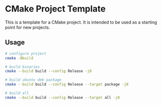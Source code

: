 # CMake Project Template

This is a template for a CMake project. It is intended to be used as a starting point for new projects.

## Usage

```bash
# configure project
cmake -Bbuild

# build binaries
cmake --build build --config Release -j8

# build ubuntu deb package
cmake --build build --config Release --target package -j8

# build all
cmake --build build --config Release --target all -j8
```

